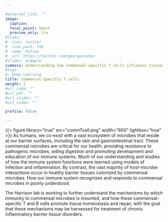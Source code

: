 ```yaml
---

#external_link: ""
image:
  caption:
  focal_point: Smart
  preview_only: tru
#links:
#- icon: twitter
#  icon_pack: fab
#  name: Follow
#  url: https://twitter.com/georgecushen
#slides: example
summary: Understanding how commensal-specific T cells influence tissue homeostasis.
#tags:
#- Deep Learning
title: Commensal-Specific T cells 
weight: 1
#url_code: ""
#url_pdf: ""
#url_slides: ""
#url_video: ""

profile: false

---
```

{{< figure library="true" src="commTcell.png" width="600" lightbox="true" >}}
As humans, we co-exist with a vast ecosystem of microbes that reside at our barrier surfaces, including the skin and gastrointestinal tract. These commensal microbes are critical for our health, providing resistance to pathogenic microbes, aiding digestion and promoting development and education of our immune systems. Much of our understanding and studies of how the immune system functions were learned using models of infection and inflammation. By contrast, the vast majority of host-microbe interactions occur in healthy barrier tissues colonized by commensal microbes. How our immune system recognizes and responds to commensal microbes in poorly understood. 

The Harrison lab is working to further understand the mechanisms by which immunity to commensal microbes is mounted, and how these commensal-specific T and B cells promote tissue homeostasis and repair, with the goal that these mechanisms may be harnessed for treatment of chronic inflammatory barrier tissue disorders.

